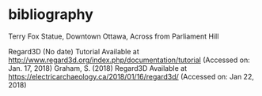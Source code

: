 # bibliography

Terry Fox Statue, Downtown Ottawa, Across from Parliament Hill

Regard3D (No date) Tutorial Available at http://www.regard3d.org/index.php/documentation/tutorial (Accessed on: Jan. 17, 2018)
Graham, S. (2018) Regard3D Available at https://electricarchaeology.ca/2018/01/16/regard3d/ (Accessed on: Jan 22, 2018)


